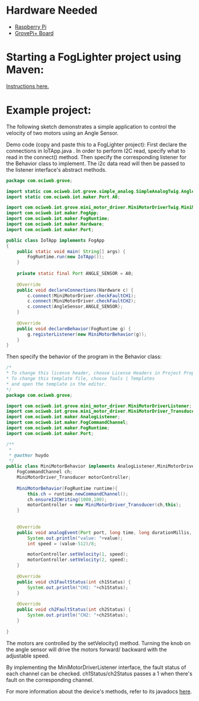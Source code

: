 # Hardware Needed
- [Raspberry Pi](https://www.raspberrypi.org/)
- [GrovePi+ Board](https://www.dexterindustries.com/shop/grovepi-board/)

# Starting a FogLighter project using Maven: 
[Instructions here.](https://github.com/oci-pronghorn/FogLighter/blob/master/README.md)

# Example project:
The following sketch demonstrates a simple application to control the velocity of two motors using an Angle Sensor.

Demo code (copy and paste this to a FogLighter project):
First declare the connections in IoTApp.java . In order to perform I2C read, specify what to read in the connect() method. Then specify the corresponding listener for the Behavior class to implement. The i2c data read will then be passed to the listener interface's abstract methods. 


```java
package com.ociweb.grove;

import static com.ociweb.iot.grove.simple_analog.SimpleAnalogTwig.AngleSensor;
import static com.ociweb.iot.maker.Port.A0;

import com.ociweb.iot.grove.mini_motor_driver.MiniMotorDriverTwig.MiniMotorDriver;
import com.ociweb.iot.maker.FogApp;
import com.ociweb.iot.maker.FogRuntime;
import com.ociweb.iot.maker.Hardware;
import com.ociweb.iot.maker.Port;

public class IoTApp implements FogApp
{
    public static void main( String[] args) {
        FogRuntime.run(new IoTApp());
    }
    
    private static final Port ANGLE_SENSOR = A0;
    
    @Override
    public void declareConnections(Hardware c) {
        c.connect(MiniMotorDriver.checkFaultCH1);
        c.connect(MiniMotorDriver.checkFaultCH2);
        c.connect(AngleSensor,ANGLE_SENSOR);
    }
    
    @Override
    public void declareBehavior(FogRuntime g) {
        g.registerListener(new MiniMotorBehavior(g));
    }
}
```


Then specify the behavior of the program in the Behavior class:

```java
/*
* To change this license header, choose License Headers in Project Properties.
* To change this template file, choose Tools | Templates
* and open the template in the editor.
*/
package com.ociweb.grove;

import com.ociweb.iot.grove.mini_motor_driver.MiniMotorDriverListener;
import com.ociweb.iot.grove.mini_motor_driver.MiniMotorDriver_Transducer;
import com.ociweb.iot.maker.AnalogListener;
import com.ociweb.iot.maker.FogCommandChannel;
import com.ociweb.iot.maker.FogRuntime;
import com.ociweb.iot.maker.Port;

/**
 *
 * @author huydo
 */
public class MiniMotorBehavior implements AnalogListener,MiniMotorDriverListener {
    FogCommandChannel ch;
    MiniMotorDriver_Transducer motorController;
    
    MiniMotorBehavior(FogRuntime runtime){
        this.ch = runtime.newCommandChannel();
        ch.ensureI2CWriting(1000,100);
        motorController = new MiniMotorDriver_Transducer(ch,this);
    }
    
    
    @Override
    public void analogEvent(Port port, long time, long durationMillis, int average, int value) {
        System.out.println("value: "+value);
        int speed = (value-512)/8;

        motorController.setVelocity(1, speed);
        motorController.setVelocity(2, speed);
    }
    
    @Override
    public void ch1FaultStatus(int ch1Status) {
        System.out.println("CH1: "+ch1Status);
    }
    
    @Override
    public void ch2FaultStatus(int ch2Status) {
        System.out.println("CH2: "+ch2Status);
    }
    
}
```


The motors are controlled by the setVelocity() method. Turning the knob on the angle sensor will drive the motors forward/ backward with the adjustable speed. 

By implementing the MiniMotorDriverListener interface, the fault status of each channel can be checked. ch1Status/ch2Status passes a 1 when there's fault on the corresponding channel.

For more information about the device's methods, refer to its javadocs [here](https://github.com/oci-pronghorn/FogLight/blob/master/src/main/java/com/ociweb/iot/grove/mini_motor_driver/MiniMotorDriver_Transducer.java).




